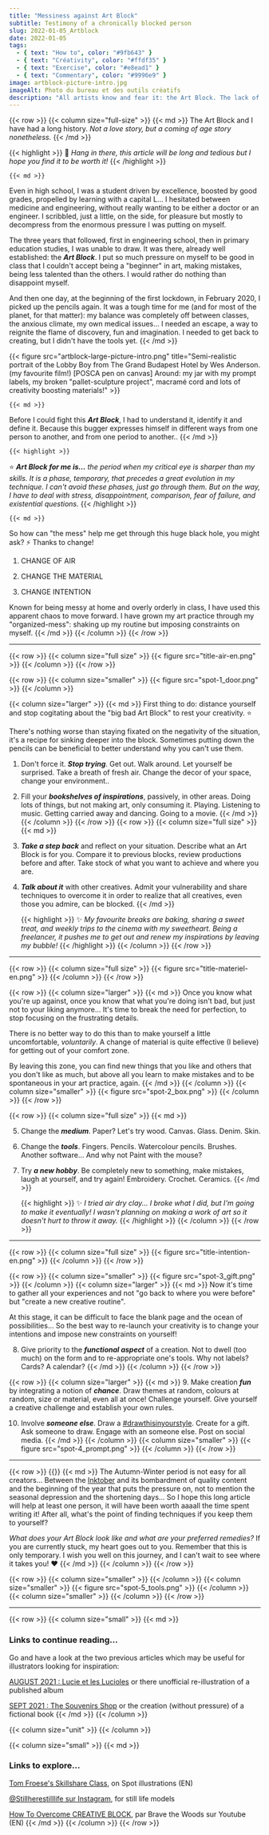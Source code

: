 ```yaml
---
title: "Messiness against Art Block"
subtitle: Testimony of a chronically blocked person
slug: 2022-01-05_Artblock
date: 2022-01-05
tags:
  - { text: "How to", color: "#9fb643" }
  - { text: "Créativity", color: "#ffdf35" }
  - { text: "Exercise", color: "#e8ead1" }
  - { text: "Commentary", color: "#9996e9" }
image: artblock-picture-intro.jpg
imageAlt: Photo du bureau et des outils créatifs
description: "All artists know and fear it: the Art Block. The lack of inspiration. Dissatisfaction. Stress and anxiety. And so do I! That's why I'm sharing 10 of my tips for getting through this (terrible) stage."
---
```


{{< row >}}
  {{< column size="full-size" >}}
    {{< md >}}
The Art Block and I have had a long history. *Not a love story, but a coming of age story nonetheless.*
    {{< /md >}}

 {{< highlight >}}
 📝 *Hang in there, this article will be long and tedious but I hope you find it to be worth it!*
 {{< /highlight >}}

    {{< md >}}
Even in high school, I was a student driven by excellence, boosted by good grades, propelled by learning with a capital L... I hesitated between medicine and engineering, without really wanting to be either a doctor or an engineer. I scribbled, just a little, on the side, for pleasure but mostly to decompress from the enormous pressure I was putting on myself.

The three years that followed, first in engineering school, then in primary education studies, I was unable to draw. It was there, already well established: the ***Art Block***. I put so much pressure on myself to be good in class that I couldn't accept being a "beginner" in art, making mistakes, being less talented than the others. I would rather do nothing than disappoint myself.

And then one day, at the beginning of the first lockdown, in February 2020, I picked up the pencils again. It was a tough time for me (and for most of the planet, for that matter): my balance was completely off between classes, the anxious climate, my own medical issues... I needed an escape, a way to reignite the flame of discovery, fun and imagination. I needed to get back to creating, but I didn't have the tools yet.
    {{< /md >}}

{{< figure src="artblock-large-picture-intro.png" title="Semi-realistic portrait of the Lobby Boy from The Grand Budapest Hotel by Wes Anderson. (my favourite film!) [POSCA pen on canvas] Around: my jar with my prompt labels, my broken \"pallet-sculpture project\", macramé cord and lots of creativity boosting materials!" >}}

    {{< md >}}
Before I could fight this ***Art Block***, I had to understand it, identify it and define it. Because this bugger expresses himself in different ways from one person to another, and from one period to another..
    {{< /md >}}

    {{< highlight >}}
⭐ ***Art Block for me is...*** *the period when my critical eye is sharper than my skills. It is a phase, temporary, that precedes a great evolution in my technique. I can't avoid these phases, just go through them. But on the way, I have to deal with stress, disappointment, comparison, fear of failure, and existential questions.*
    {{< /highlight >}}

    {{< md >}}
So how can "the mess" help me get through this huge black hole, you might ask? ⚡ Thanks to change!

1. CHANGE OF AIR

2. CHANGE THE MATERIAL

3. CHANGE INTENTION

Known for being messy at home and overly orderly in class, I have used this apparent chaos to move forward. I have grown my art practice through my "organized-mess": shaking up my routine but imposing constraints on myself.
    {{< /md >}}
  {{< /column >}}
{{< /row >}}
___
{{< row >}}
  {{< column size="full size" >}}
    {{< figure src="title-air-en.png" >}}
  {{< /column >}}
{{< /row >}}

{{< row >}}
  {{< column size="smaller" >}}
    {{< figure src="spot-1_door.png" >}}
  {{< /column >}}

  {{< column size="larger" >}}
    {{< md >}}
First thing to do: distance yourself and stop cogitating about the "big bad Art Block" to rest your creativity. ⭐

There's nothing worse than staying fixated on the negativity of the situation, it's a recipe for sinking deeper into the block. Sometimes putting down the pencils can be beneficial to better understand why you can't use them.

1. Don't force it. ***Stop trying***. Get out. Walk around. Let yourself be surprised. Take a breath of fresh air. Change the decor of your space, change your environment..

2. Fill your ***bookshelves of inspirations***, passively, in other areas. Doing lots of things, but not making art, only consuming it. Playing. Listening to music. Getting carried away and dancing. Going to a movie.
    {{< /md >}}
  {{< /column >}}
{{< /row >}}
{{< row >}}
  {{< column size="full size" >}}
    {{< md >}}
3. ***Take a step back*** and reflect on your situation. Describe what an Art Block is for you. Compare it to previous blocks, review productions before and after. Take stock of what you want to achieve and where you are.

4. ***Talk about it*** with other creatives. Admit your vulnerability and share techniques to overcome it in order to realize that all creatives, even those you admire, can be blocked.
    {{< /md >}}

    {{< highlight >}}
✨ *My favourite breaks are baking, sharing a sweet treat, and weekly trips to the cinema with my sweetheart. Being a freelancer, it pushes me to get out and renew my inspirations by leaving my bubble!*
    {{< /highlight >}}
  {{< /column >}}
{{< /row >}}
 ___
{{< row >}}
   {{< column size="full size" >}}
     {{< figure src="title-materiel-en.png" >}}
   {{< /column >}}
 {{< /row >}}

{{< row >}}
   {{< column size="larger" >}}
     {{< md >}}
Once you know what you're up against, once you know that what you're doing isn't bad, but just not to your liking anymore... It's time to break the need for perfection, to stop focusing on the frustrating details.

There is no better way to do this than to make yourself a little uncomfortable, *voluntarily*. A change of material is quite effective (I believe) for getting out of your comfort zone.

By leaving this zone, you can find new things that you like and others that you don't like as much, but above all you learn to make mistakes and to be spontaneous in your art practice, again.
     {{< /md >}}
   {{< /column >}}
   {{< column size="smaller" >}}
     {{< figure src="spot-2_box.png" >}}
   {{< /column >}}
{{< /row >}}

{{< row >}}
   {{< column size="full size" >}}
     {{< md >}}

5. Change the ***medium***. Paper? Let's try wood. Canvas. Glass. Denim. Skin.

6. Change the ***tools***. Fingers. Pencils. Watercolour pencils. Brushes. Another software... And why not Paint with the mouse?

7. Try ***a new hobby***. Be completely new to something, make mistakes, laugh at yourself, and try again! Embroidery. Crochet. Ceramics.
     {{< /md >}}

     {{< highlight >}}
 ✨ *I tried air dry clay... I broke what I did, but I'm going to make it eventually! I wasn't planning on making a work of art so it doesn't hurt to throw it away.*
     {{< /highlight >}}
   {{< /column >}}
{{< /row >}}
  ___
{{< row >}}
    {{< column size="full size" >}}
      {{< figure src="title-intention-en.png" >}}
    {{< /column >}}
{{< /row >}}

{{< row >}}
  {{< column size="smaller" >}}
    {{< figure src="spot-3_gift.png" >}}
  {{< /column >}}
    {{< column size="larger" >}}
      {{< md >}}
Now it's time to gather all your experiences and not "go back to where you were before" but "create a new creative routine".

At this stage, it can be difficult to face the blank page and the ocean of possibilities... So the best way to re-launch your creativity is to change your intentions and impose new constraints on yourself!

8. Give priority to the ***functional aspect*** of a creation. Not to dwell (too much) on the form and to re-appropriate one's tools. Why not labels? Cards? A calendar?
      {{< /md >}}
  {{< /column >}}
{{< /row >}}

{{< row >}}
    {{< column size="larger" >}}
      {{< md >}}
9. Make creation ***fun*** by integrating a notion of ***chance***. Draw themes at random, colours at random, size or material, even all at once! Challenge yourself. Give yourself a creative challenge and establish your own rules.

10. Involve ***someone else***. Draw a [#drawthisinyourstyle](https://www.instagram.com/explore/tags/drawthisinyourstyle/). Create for a gift. Ask someone to draw. Engage with an someone else. Post on social media.
      {{< /md >}}
    {{< /column >}}
    {{< column size="smaller" >}}
      {{< figure src="spot-4_prompt.png" >}}
    {{< /column >}}
{{< /row >}}
___
{{< row >}}
  {{<column size="full size">}}
    {{< md >}}
The Autumn-Winter period is not easy for all creators... Between the [Inktober](https://inktober.com/) and its bombardment of quality content and the beginning of the year that puts the pressure on, not to mention the seasonal depression and the shortening days... So I hope this long article will help at least one person, it will have been worth aaaall the time spent writing it! After all, what's the point of finding techniques if you keep them to yourself?

*What does your Art Block look like and what are your preferred remedies?* If you are currently stuck, my heart goes out to you. Remember that this is only temporary. I wish you well on this journey, and I can't wait to see where it takes you! ❤️
    {{< /md >}}
  {{< /column >}}
{{< /row >}}

{{< row >}}
  {{< column size="smaller" >}}
  {{< /column >}}
  {{< column size="smaller" >}}
      {{< figure src="spot-5_tools.png" >}}
  {{< /column >}}
  {{< column size="smaller" >}}
  {{< /column >}}
{{< /row >}}
   ___
{{< row >}}
  {{< column size="small" >}}
    {{< md >}}
### Links to continue reading...

Go and have a look at the two previous articles which may be useful for illustrators looking for inspiration:

[AUGUST 2021 : Lucie et les Lucioles](/en/blog/2021-12-20_lucie/) or there unofficial re-illustration of a published album

[SEPT 2021 : The Souvenirs Shop](/en/blog/2021-12-25_souvenirs/) or the creation (without pressure) of a fictional book
    {{< /md >}}
  {{< /column >}}

  {{< column size="unit" >}}
  {{< /column >}}

  {{< column size="small" >}}
    {{< md >}}
### Links to explore...

[Tom Froese's Skillshare Class](https://www.instagram.com/atelier.traviole/ "Sweet Spots: Expressing Big Ideas in Small Editorial Illustrations"), on Spot illustrations (EN)

[@Stillherestilllife sur Instagram](https://www.instagram.com/stillherestilllife/ "STILL HERE & still drawing"), for still life models

[How To Overcome CREATIVE BLOCK](https://www.youtube.com/watch?v=aHALl7X7IVA "15 Artists 1 Question"), par Brave the Woods sur Youtube (EN)
    {{< /md >}}
  {{< /column >}}
{{< /row >}}
